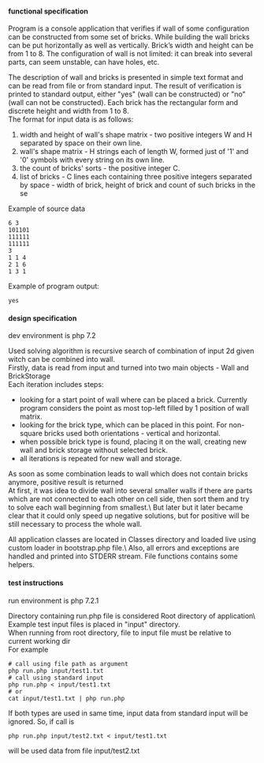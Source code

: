 #### functional specification

Program is a console application that verifies if wall of some configuration can be constructed from
some set of bricks.
While building the wall bricks can be put horizontally as well as vertically.
Brick’s width and height can be from 1 to 8. The configuration of wall is not limited: it can break into
several parts, can seem unstable, can have holes, etc.

The description of wall and bricks is presented in simple text format and can be read from file or from
standard input. The result of verification is printed to standard output, either "yes" (wall can be
constructed) or "no" (wall can not be constructed). Each brick has the rectangular form and discrete
height and width from 1 to 8.  
The format for input data is as follows:  
1. width and height of wall's shape matrix - two positive integers W and H separated by space on their
own line.  
2. wall's shape matrix - H strings each of length W, formed just of '1' and '0' symbols with every string
on its own line.  
3. the count of bricks' sorts - the positive integer C.  
4. list of bricks - C lines each containing three positive integers separated by space - width of brick,
height of brick and count of such bricks in the se

Example of source data
```
6 3
101101
111111
111111
3
1 1 4
2 1 6
1 3 1
```
Example of program output:
```
yes
```


#### design specification
dev environment is php 7.2

Used solving algorithm is recursive search of combination of input 2d given witch can be combined into wall.  
Firstly, data is read from input and turned into two main objects - Wall and BrickStorage  
Each iteration includes steps:
- looking for a start point of wall where can be placed a brick. Currently program considers the point as most top-left filled by 1 position of wall matrix.
- looking for the brick type, which can be placed in this point. For non-square bricks used both orientations - vertical and horizontal.
- when possible brick type is found, placing it on the wall, creating new wall and brick storage without selected brick.
- all iterations is repeated for new wall and storage. 

As soon as some combination leads to wall which does not contain bricks anymore, positive result is returned\
At first, it was idea to divide wall into several smaller walls if there are parts which are not connected to each other on cell side, then sort them and try to solve each wall beginning from smallest.\ 
But later but it later became clear that it could only speed up negative solutions, but for positive will be still necessary to process the whole wall. 

All application classes are located in Classes directory and loaded live using custom loader in bootstrap.php file.\ 
Also, all errors and exceptions are handled and printed into STDERR stream. File functions contains some helpers.

#### test instructions
run environment is php 7.2.1

Directory containing run.php file is considered Root directory of application\  
Example test input files is placed in "input" directory.\
When running from root directory, file to input file must be relative to current working dir\
For example
```
# call using file path as argument
php run.php input/test1.txt
# call using standard input
php run.php < input/test1.txt
# or
cat input/test1.txt | php run.php 
``` 
If both types are used in same time, input data from standard input will be ignored. So, if call is
```
php run.php input/test2.txt < input/test1.txt
```  
will be used data from file input/test2.txt
